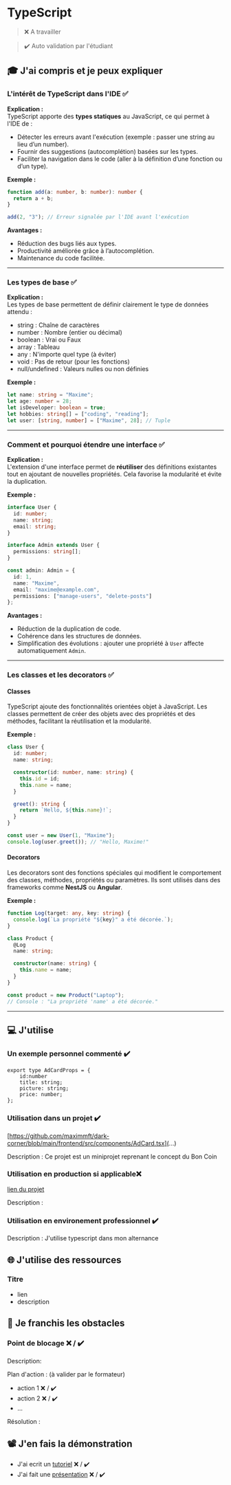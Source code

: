 # TypeScript

> ❌ A travailler

> ✔️ Auto validation par l'étudiant

## 🎓 J'ai compris et je peux expliquer

### L'intérêt de TypeScript dans l'IDE ✅ 

**Explication :**  
TypeScript apporte des **types statiques** au JavaScript, ce qui permet à l'IDE de :  
- Détecter les erreurs avant l'exécution (exemple : passer une string au lieu d’un number).  
- Fournir des suggestions (autocomplétion) basées sur les types.  
- Faciliter la navigation dans le code (aller à la définition d’une fonction ou d’un type).

**Exemple :**
```typescript
function add(a: number, b: number): number {
  return a + b;
}

add(2, "3"); // Erreur signalée par l'IDE avant l'exécution
```

**Avantages :**
- Réduction des bugs liés aux types.
- Productivité améliorée grâce à l’autocomplétion.
- Maintenance du code facilitée.

---

### Les types de base ✅ 

**Explication :**  
Les types de base permettent de définir clairement le type de données attendu :

- string : Chaîne de caractères  
- number : Nombre (entier ou décimal)  
- boolean : Vrai ou Faux  
- array : Tableau  
- any : N'importe quel type (à éviter)  
- void : Pas de retour (pour les fonctions)  
- null/undefined : Valeurs nulles ou non définies  

**Exemple :**
```typescript
let name: string = "Maxime";
let age: number = 28;
let isDeveloper: boolean = true;
let hobbies: string[] = ["coding", "reading"];
let user: [string, number] = ["Maxime", 28]; // Tuple
```

---

### Comment et pourquoi étendre une interface ✅ 

**Explication :**  
L'extension d'une interface permet de **réutiliser** des définitions existantes tout en ajoutant de nouvelles propriétés. Cela favorise la modularité et évite la duplication.

**Exemple :**
```typescript
interface User {
  id: number;
  name: string;
  email: string;
}

interface Admin extends User {
  permissions: string[];
}

const admin: Admin = {
  id: 1,
  name: "Maxime",
  email: "maxime@example.com",
  permissions: ["manage-users", "delete-posts"]
};
```

**Avantages :**
- Réduction de la duplication de code.
- Cohérence dans les structures de données.
- Simplification des évolutions : ajouter une propriété à `User` affecte automatiquement `Admin`.

---

### Les classes et les decorators ✅ 

#### Classes  
TypeScript ajoute des fonctionnalités orientées objet à JavaScript. Les classes permettent de créer des objets avec des propriétés et des méthodes, facilitant la réutilisation et la modularité.

**Exemple :**
```typescript
class User {
  id: number;
  name: string;

  constructor(id: number, name: string) {
    this.id = id;
    this.name = name;
  }

  greet(): string {
    return `Hello, ${this.name}!`;
  }
}

const user = new User(1, "Maxime");
console.log(user.greet()); // "Hello, Maxime!"
```

#### Decorators  
Les decorators sont des fonctions spéciales qui modifient le comportement des classes, méthodes, propriétés ou paramètres. Ils sont utilisés dans des frameworks comme **NestJS** ou **Angular**.

**Exemple :**
```typescript
function Log(target: any, key: string) {
  console.log(`La propriété "${key}" a été décorée.`);
}

class Product {
  @Log
  name: string;

  constructor(name: string) {
    this.name = name;
  }
}

const product = new Product("Laptop");
// Console : "La propriété 'name' a été décorée."
```

---

## 💻 J'utilise

### Un exemple personnel commenté ✔️

```
export type AdCardProps = {
	id:number
	title: string;
	picture: string;
	price: number;
};
```

### Utilisation dans un projet ✔️

[https://github.com/maximmft/dark-corner/blob/main/frontend/src/components/AdCard.tsx](...)

Description : Ce projet est un miniprojet reprenant le concept du Bon Coin

### Utilisation en production si applicable❌

[lien du projet](...)

Description :

### Utilisation en environement professionnel ✔️

Description : J'utilise typescript dans mon alternance

## 🌐 J'utilise des ressources

### Titre

- lien
- description

## 🚧 Je franchis les obstacles

### Point de blocage ❌ / ✔️

Description:

Plan d'action : (à valider par le formateur)

- action 1 ❌ / ✔️
- action 2 ❌ / ✔️
- ...

Résolution :

## 📽️ J'en fais la démonstration

- J'ai ecrit un [tutoriel](...) ❌ / ✔️
- J'ai fait une [présentation](...) ❌ / ✔️
